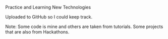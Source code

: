 Practice and Learning New Technologies

Uploaded to GitHub so I could keep track.

Note: Some code is mine and others are taken from tutorials.
Some projects that are also from Hackathons.